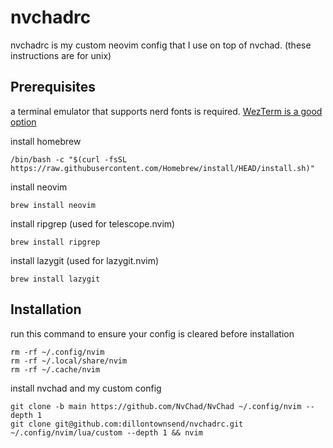 # nvchadrc

nvchadrc is my custom neovim config that I use on top of nvchad. (these instructions are for unix)

## Prerequisites

a terminal emulator that supports nerd fonts is required.
[WezTerm is a good option](https://wezfurlong.org/wezterm/installation.html)

install homebrew

```
/bin/bash -c "$(curl -fsSL https://raw.githubusercontent.com/Homebrew/install/HEAD/install.sh)"
```

install neovim

```
brew install neovim
```

install ripgrep (used for telescope.nvim)

```
brew install ripgrep
```

install lazygit (used for lazygit.nvim)

```
brew install lazygit
```

## Installation

run this command to ensure your config is cleared before installation

```
rm -rf ~/.config/nvim
rm -rf ~/.local/share/nvim
rm -rf ~/.cache/nvim
```

install nvchad and my custom config

```
git clone -b main https://github.com/NvChad/NvChad ~/.config/nvim --depth 1
git clone git@github.com:dillontownsend/nvchadrc.git ~/.config/nvim/lua/custom --depth 1 && nvim
```
